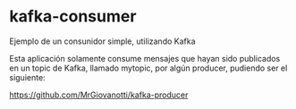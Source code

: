 # kafka-consumer
Ejemplo de un consunidor simple, utilizando Kafka


Esta aplicación solamente consume mensajes que hayan sido publicados en un topic de Kafka,
llamado mytopic, por algún producer, pudiendo ser el siguiente:

https://github.com/MrGiovanotti/kafka-producer
